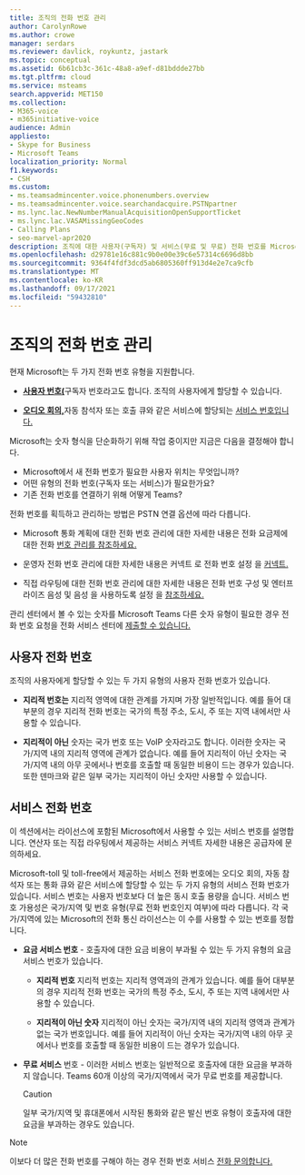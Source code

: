 ```yaml
---
title: 조직의 전화 번호 관리
author: CarolynRowe
ms.author: crowe
manager: serdars
ms.reviewer: davlick, roykuntz, jastark
ms.topic: conceptual
ms.assetid: 6b61cb3c-361c-48a8-a9ef-d81bddde27bb
ms.tgt.pltfrm: cloud
ms.service: msteams
search.appverid: MET150
ms.collection:
- M365-voice
- m365initiative-voice
audience: Admin
appliesto:
- Skype for Business
- Microsoft Teams
localization_priority: Normal
f1.keywords:
- CSH
ms.custom:
- ms.teamsadmincenter.voice.phonenumbers.overview
- ms.teamsadmincenter.voice.searchandacquire.PSTNpartner
- ms.lync.lac.NewNumberManualAcquisitionOpenSupportTicket
- ms.lync.lac.VASAMissingGeoCodes
- Calling Plans
- seo-marvel-apr2020
description: 조직에 대한 사용자(구독자) 및 서비스(무료 및 무료) 전화 번호를 Microsoft Teams 방법에 대해 자세히 알아보겠습니다.
ms.openlocfilehash: d29781e16c881c9b0e00e39c6e57314c6696d8bb
ms.sourcegitcommit: 9364f4fdf3dcd5ab6805360ff913d4e2e7ca9cfb
ms.translationtype: MT
ms.contentlocale: ko-KR
ms.lasthandoff: 09/17/2021
ms.locfileid: "59432810"
---
```

# <a name="manage-telephone-numbers-for-your-organization"></a>조직의 전화 번호 관리

현재 Microsoft는 두 가지 전화 번호 유형을 지원합니다. 

- [**사용자 번호(**](#user-telephone-numbers)구독자 번호라고도 합니다. 조직의 사용자에게 할당할 수 있습니다.

- [**오디오 회의,**](#service-telephone-numbers)자동 참석자 [](deploy-audio-conferencing-teams-landing-page.md)또는 호출 큐와 [](plan-auto-attendant-call-queue.md)같은 서비스에 할당되는 [서비스 번호입니다.](plan-auto-attendant-call-queue.md)

Microsoft는 숫자 형식을 단순화하기 위해 작업 중이지만 지금은 다음을 결정해야 합니다.

- Microsoft에서 새 전화 번호가 필요한 사용자 위치는 무엇입니까?
- 어떤 유형의 전화 번호(구독자 또는 서비스)가 필요한가요?
- 기존 전화 번호를 연결하기 위해 어떻게 Teams?

전화 번호를 획득하고 관리하는 방법은 PSTN 연결 옵션에 따라 다릅니다.

- Microsoft 통화 계획에 대한 전화 번호 관리에 대한 자세한 내용은 전화 요금제에 대한 전화 [번호 관리를 참조하세요.](manage-phone-numbers-for-your-organization/manage-phone-numbers-for-your-organization.md)

- 운영자 전화 번호 관리에 대한 자세한 내용은 커넥트 로 전화 번호 설정 을 [커넥트.](operator-connect-configure.md#set-up-phone-numbers)

- 직접 라우팅에 대한 전화 번호 관리에 대한 자세한 내용은 전화 번호 구성 및 엔터프라이즈 음성 및 음성 을 사용하도록 설정 을 [참조하세요.](direct-routing-enable-users.md#configure-the-phone-number-and-enable-enterprise-voice-and-voicemail-online)

관리 센터에서 볼 수 있는 숫자를 Microsoft Teams 다른 숫자 유형이 필요한 경우 전화 번호 요청을 전화 서비스 센터에 [제출할 수 있습니다.](https://pstnsd.powerappsportals.com/)

## <a name="user-telephone-numbers"></a>사용자 전화 번호

조직의 사용자에게 할당할 수 있는 두 가지 유형의 사용자 전화 번호가 있습니다.  
    
- **지리적 번호는** 지리적 영역에 대한 관계를 가지며 가장 일반적입니다. 예를 들어 대부분의 경우 지리적 전화 번호는 국가의 특정 주소, 도시, 주 또는 지역 내에서만 사용할 수 있습니다.
    
- **지리적이 아닌** 숫자는 국가 번호 또는 VoIP 숫자라고도 합니다. 이러한 숫자는 국가/지역 내의 지리적 영역에 관계가 없습니다. 예를 들어 지리적이 아닌 숫자는 국가/지역 내의 아무 곳에서나 번호를 호출할 때 동일한 비용이 드는 경우가 있습니다. 또한 덴마크와 같은 일부 국가는 지리적이 아닌 숫자만 사용할 수 있습니다.


## <a name="service-telephone-numbers"></a>서비스 전화 번호  

이 섹션에서는 라이선스에 포함된 Microsoft에서 사용할 수 있는 서비스 번호를 설명합니다. 연산자 또는 직접 라우팅에서 제공하는 서비스 커넥트 자세한 내용은 공급자에 문의하세요. 

Microsoft-toll 및 toll-free에서 제공하는 서비스 전화 번호에는 오디오 회의, 자동 참석자 또는 통화 큐와 같은 서비스에 할당할 수 있는 두 가지 유형의 서비스 전화 번호가 있습니다. 서비스 번호는 사용자 번호보다 더 높은 동시 호출 용량을 습니다. 서비스 번호 가용성은 국가/지역 및 번호 유형(무료 전화 번호인지 여부)에 따라 다릅니다. 각 국가/지역에 있는 Microsoft의 전화 통신 라이선스는 이 수를 사용할 수 있는 번호를 정합니다.
    
 - **요금 서비스 번호** - 호출자에 대한 요금 비용이 부과될 수 있는 두 가지 유형의 요금 서비스 번호가 있습니다.
    
   - **지리적 번호** 지리적 번호는 지리적 영역과의 관계가 있습니다. 예를 들어 대부분의 경우 지리적 전화 번호는 국가의 특정 주소, 도시, 주 또는 지역 내에서만 사용할 수 있습니다.
        
   - **지리적이 아닌 숫자** 지리적이 아닌 숫자는 국가/지역 내의 지리적 영역과 관계가 없는 국가 번호입니다. 예를 들어 지리적이 아닌 숫자는 국가/지역 내의 아무 곳에서나 번호를 호출할 때 동일한 비용이 드는 경우가 있습니다.
   
- **무료 서비스** 번호 - 이러한 서비스 번호는 일반적으로 호출자에 대한 요금을 부과하지 않습니다. Teams 60개 이상의 국가/지역에서 국가 무료 번호를 제공합니다.
    
    > [!CAUTION]
    > 일부 국가/지역 및 휴대폰에서 시작된 통화와 같은 발신 번호 유형이 호출자에 대한 요금을 부과하는 경우도 있습니다. 


    
  
> [!NOTE]
> 이보다 더 많은 전화 번호를 구해야 하는 경우 전화 번호 서비스 [전화 문의합니다.](https://pstnsd.powerappsportals.com/)